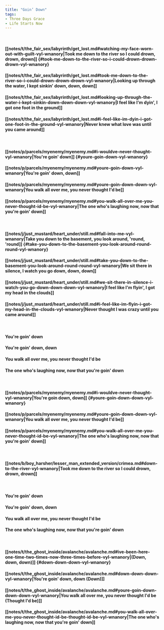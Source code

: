 ```yaml
---
title: "Goin’ Down"
tags:
- Three Days Grace
- Life Starts Now
---
```

&nbsp;
#### [[notes/t/the_fair_sex/labyrinth/get_lost.md#watching-my-face-worn-out-with-guilt-vyl-wnanory|Took me down to the river so I could drown, drown, drown]] {#took-me-down-to-the-river-so-i-could-drown-drown-drown-vyl-wnanory}
#### [[notes/t/the_fair_sex/labyrinth/get_lost.md#took-me-down-to-the-river-so-i-could-drown-drown-drown-vyl-wnanory|Looking up through the water, I kept sinkin' down, down, down]]
#### [[notes/t/the_fair_sex/labyrinth/get_lost.md#looking-up-through-the-water-i-kept-sinkin-down-down-down-vyl-wnanory|I feel like I'm dyin', I got one foot in the ground]]
#### [[notes/t/the_fair_sex/labyrinth/get_lost.md#i-feel-like-im-dyin-i-got-one-foot-in-the-ground-vyl-wnanory|Never knew what love was until you came around]]
&nbsp;
#### [[notes/p/parcels/myenemy/myenemy.md#i-wouldve-never-thought-vyl-wnanory|You're goin' down]] {#youre-goin-down-vyl-wnanory}
#### [[notes/p/parcels/myenemy/myenemy.md#youre-goin-down-vyl-wnanory|You're goin' down, down]]
#### [[notes/p/parcels/myenemy/myenemy.md#youre-goin-down-down-vyl-wnanory|You walk all over me, you never thought I'd be]]
#### [[notes/p/parcels/myenemy/myenemy.md#you-walk-all-over-me-you-never-thought-id-be-vyl-wnanory|The one who's laughing now, now that you're goin' down]]
&nbsp;
#### [[notes/j/just_mustard/heart_under/still.md#fall-into-me-vyl-wnanory|Take you down to the basement, you look around, 'round, 'round]] {#take-you-down-to-the-basement-you-look-around-round-round-vyl-wnanory}
#### [[notes/j/just_mustard/heart_under/still.md#take-you-down-to-the-basement-you-look-around-round-round-vyl-wnanory|We sit there in silence, I watch you go down, down, down]]
#### [[notes/j/just_mustard/heart_under/still.md#we-sit-there-in-silence-i-watch-you-go-down-down-down-vyl-wnanory|I feel like I'm flyin', I got my head in the clouds]]
#### [[notes/j/just_mustard/heart_under/still.md#i-feel-like-im-flyin-i-got-my-head-in-the-clouds-vyl-wnanory|Never thought I was crazy until you came around]]
&nbsp;
#### You're goin' down
#### You're goin' down, down
#### You walk all over me, you never thought I'd be
#### The one who's laughing now, now that you're goin' down
&nbsp;
#### [[notes/p/parcels/myenemy/myenemy.md#i-wouldve-never-thought-vyl-wnanory|You're goin down, down]] {#youre-goin-down-down-vyl-wnanory}
#### [[notes/p/parcels/myenemy/myenemy.md#youre-goin-down-down-vyl-wnanory|You walk all over me, you never thought I'd be]]
#### [[notes/p/parcels/myenemy/myenemy.md#you-walk-all-over-me-you-never-thought-id-be-vyl-wnanory|The one who's laughing now, now that you're goin' down]]
&nbsp;
#### [[notes/b/boy_harsher/lesser_man_extended_version/crimea.md#down-to-the-river-vyl-wnanory|Took me down to the river so I could drown, drown, drown]]
&nbsp;
#### You're goin' down
#### You're goin' down, down
#### You walk all over me, you never thought I'd be
#### The one who's laughing now, now that you're goin' down
&nbsp;
#### [[notes/t/the_ghost_inside/avalanche/avalanche.md#ive-been-here-one-time-two-times-now-three-times-before-vyl-wnanory|(Down, down, down)]] {#down-down-down-vyl-wnanory}
#### [[notes/t/the_ghost_inside/avalanche/avalanche.md#down-down-down-vyl-wnanory|You're goin' down, down (Down)]]
#### [[notes/t/the_ghost_inside/avalanche/avalanche.md#youre-goin-down-down-down-vyl-wnanory|You walk all over me, you never thought I'd be (Thought I'd be)]]
#### [[notes/t/the_ghost_inside/avalanche/avalanche.md#you-walk-all-over-me-you-never-thought-id-be-thought-id-be-vyl-wnanory|The one who's laughing now, now that you're goin' down]]
